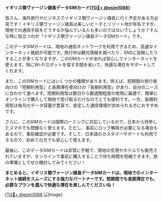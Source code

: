 **イギリス領ヴァージン諸島データSIMカード[[TG💪+ @esim1088](https://t.me/s/esim1088)]**

皆さん、海外旅行やビジネスでイギリス領ヴァージン諸島に行く予定がある方必見です！イギリス領ヴァージン諸島は美しいビーチとリゾート地が有名ですが、現地での通信手段をどうするか悩んでいる人も多いのではないでしょうか？そんな時に役立つのが「イギリス領ヴァージン諸島データSIMカード」です。

このデータSIMカードは、現地の通信ネットワークを利用できるため、高速なインターネット接続が可能です。旅行中は観光情報を調べたり、SNSに投稿したりすることが多くなりますが、このSIMカードがあれば安心してインターネットを使えます。特にWi-Fiスポットを探す手間を省いて、快適な滞在をサポートしてくれます。

また、このSIMカードにはいくつかの種類があります。例えば、短期間の旅行者向けの「短期利用型」と長期滞在者向けの「長期利用型」があり、自分のニーズに合わせて選べます。短期利用型は数日から数週間程度の使用に最適で、簡単にオンラインで購入して現地で受け取るだけなのでとても便利です。一方、長期利用型は毎月のデータ容量が豊富で、安定した通信環境が求められる方におすすめです。

さらに、このSIMカードは国際ローミングに対応しているので、日本から持参したスマホでも問題なく使えます。ただし、事前にロック解除が必要になる場合もあるので、事前確認が必要です。そして、日本語のカスタマーサポートも利用できるので、初めての方でも安心して使えます。

最後に、このデータSIMカードは非常に手軽で、現地の空港やホテルでも販売されていますが、オンラインで事前に購入することで待ち時間を短縮できます。旅の準備としてぜひ検討してみてください！

**まとめると、イギリス領ヴァージン諸島データSIMカードは、現地でのインターネット接続をスムーズにする強力なパートナーです。短期間でも長期滞在でも、必要なプランを選んで快適な滞在を楽しんでくださいね！**

[[TG💪+ @esim1088](https://t.me/s/esim1088) ![Image](https://i.postimg.cc/Y0z9fWf4/image.png)]